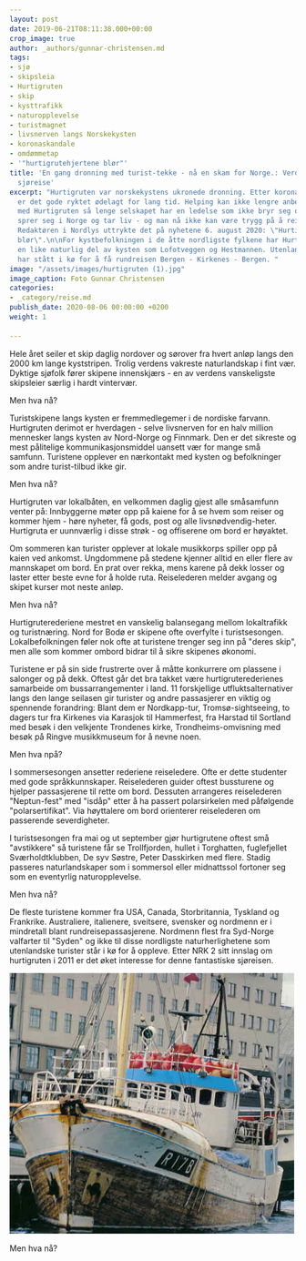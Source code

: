 ```yaml
---
layout: post
date: 2019-06-21T08:11:38.000+00:00
crop_image: true
author: _authors/gunnar-christensen.md
tags:
- sjø
- skipsleia
- Hurtigruten
- skip
- kysttrafikk
- naturopplevelse
- turistmagnet
- livsnerven langs Norskekysten
- koronaskandale
- omdømmetap
- '"hurtigrutehjertene blør"'
title: 'En gang dronning med turist-tekke - nå en skam for Norge.: Verdens vakreste
  sjøreise'
excerpt: "Hurtigruten var norskekystens ukronede dronning. Etter korona-skandalen
  er det gode ryktet ødelagt for lang tid. Helping kan ikke lengre anbefale reise
  med Hurtigruten så lenge selskapet har en ledelse som ikke bryr seg om Koronaen
  sprer seg i Norge og tar liv - og man nå ikke kan være trygg på å reise med skipene.\nSom
  Redaktøren i Nordlys uttrykte det på nyhetene 6. august 2020: \"Hurtigrute-hjertene
  blør\".\n\nFor kystbefolkningen i de åtte nordligste fylkene har Hurtigruten vært
  en like naturlig del av kysten som Lofotveggen og Hestmannen. Utenlandske turister
  har stått i kø for å få rundreisen Bergen - Kirkenes - Bergen. "
image: "/assets/images/hurtigruten (1).jpg"
image_caption: Foto Gunnar Christensen
categories:
- _category/reise.md
publish_date: 2020-08-06 00:00:00 +0200
weight: 1

---
```

Hele året seiler et skip daglig nordover og sørover fra hvert anløp langs den 2000 km lange kyststripen. Trolig verdens vakreste naturlandskap i fint vær. Dyktige sjøfolk fører skipene innenskjærs - en av verdens vanskeligste skipsleier særlig i hardt vintervær.

Men hva nå?

Turistskipene langs kysten er fremmedlegemer i de nordiske farvann. Hurtigruten derimot er hverdagen - selve livsnerven for en halv million mennesker langs kysten av Nord-Norge og Finnmark. Den er det sikreste og mest pålitelige kommunikasjonsmiddel uansett vær for mange små samfunn. Turistene opplever en nærkontakt med kysten og befolkninger som   andre turist-tilbud ikke gir.

Men hva nå?

Hurtigruten var lokalbåten, en velkommen daglig gjest alle småsamfunn venter på: Innbyggerne møter opp på kaiene for å se hvem som reiser og kommer hjem - høre nyheter, få gods, post og alle livsnødvendig-heter. Hurtigruta er uunnværlig i disse strøk - og offiserene om bord er høyaktet.

Om sommeren kan turister opplever at lokale musikkorps spiller opp på kaien ved ankomst. Ungdommene på stedene kjenner alltid en eller flere av mannskapet om bord. En prat over rekka, mens karene på dekk losser og laster etter beste evne for å holde ruta. Reiselederen melder avgang og skipet kurser mot neste anløp.

Men hva nå?

Hurtigruterederiene mestret en vanskelig balansegang mellom lokaltrafikk og turistnæring. Nord for Bodø er skipene ofte overfylte i turistsesongen. Lokalbefolkningen føler nok ofte at turistene trenger seg inn på "deres skip", men alle som kommer ombord bidrar til å sikre skipenes økonomi.

Turistene er på sin side frustrerte over å måtte konkurrere om plassene i salonger og på dekk. Oftest går det bra takket være hurtigruterederienes samarbeide om bussarrangementer i land. 11 forskjellige utfluktsalternativer langs den lange seilasen gir turister og andre passasjerer en viktig og spennende forandring: Blant dem er Nordkapp-tur, Tromsø-sightseeing, to dagers tur fra Kirkenes via Karasjok til Hammerfest, fra Harstad til Sortland med besøk i den velkjente Trondenes kirke, Trondheims-omvisning med besøk på Ringve musikkmuseum for å nevne noen.

Men hva npå?

I sommersesongen ansetter rederiene reiseledere. Ofte er dette studenter med gode språkkunnskaper. Reiselederen guider oftest bussturene og hjelper passasjerene til rette om bord. Dessuten arrangeres reiselederen "Neptun-fest" med "isdåp" etter å ha passert polarsirkelen med påfølgende "polarsertifikat". Via høyttalere om bord orienterer reiselederen om passerende severdigheter.

I turistsesongen fra mai og ut september gjør hurtigrutene oftest små "avstikkere" så turistene får se Trollfjorden, hullet i Torghatten, fuglefjellet Sværholdtklubben, De syv Søstre, Peter Dasskirken med flere. Stadig passeres naturlandskaper som i sommersol eller midnattssol fortoner seg som en eventyrlig naturopplevelse.

Men hva nå?

De fleste turistene kommer fra USA, Canada, Storbritannia, Tyskland og Frankrike. Australiere, italienere, sveitsere, svensker og nordmenn er i mindretall blant rundreisepassasjerene. Nordmenn flest fra Syd-Norge valfarter til "Syden" og ikke til disse nordligste naturherlighetene som utenlandske turister står i kø for å oppleve. Etter NRK 2 sitt innslag om hurtigruten i 2011 er det øket interesse for denne fantastiske sjøreisen.

![](/assets/images/bergen2.jpg)

Men hva nå?